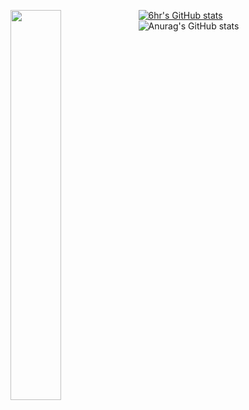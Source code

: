 <a href="https://discord.com/users/1016838891485007943"><picture>
<source media="(prefers-color-scheme: dark)" srcset="https://lanyard-profile-readme.vercel.app/api/1016838891485007943?bg=0D1117">
<img align="left" width="40%" src="https://lanyard-profile-readme.vercel.app/api/1016838891485007943">
</picture></a>

[![6hr's GitHub stats](https://github-readme-stats.vercel.app/api?username=6hr)](https://github.com/6hr/github-readme-stats)
![Anurag's GitHub stats](https://github-readme-stats.vercel.app/api?username=6hr&show_icons=true)
